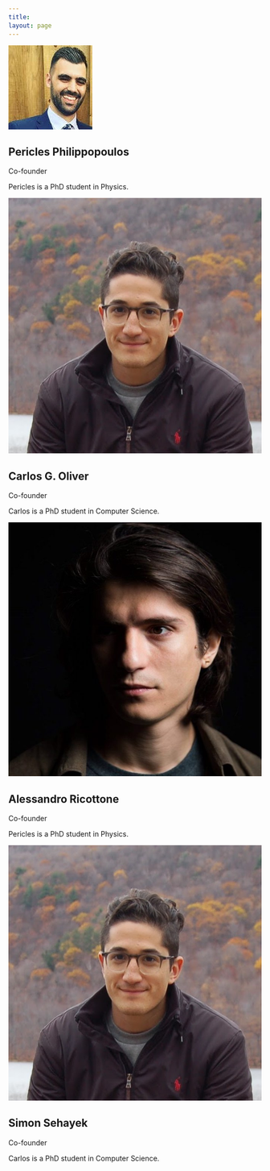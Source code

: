 ```yaml
---
title: 
layout: page 
---
```



<head>
<script src="https://ajax.googleapis.com/ajax/libs/jquery/3.2.1/jquery.min.js"></script>
<link rel = "stylesheet"
   type = "text/css"
   href = "style.css" />
<link rel="stylesheet" href="https://cdnjs.cloudflare.com/ajax/libs/font-awesome/4.7.0/css/font-awesome.min.css">
</head>

<style>

#test p {
  opacity: 0;
}
</style>

<script>
$("#test p").delay(10).animate({ opacity: 1  }, 700);
</script>


<div class="row">
  <div class="column">
    <div class="card">
      <img src="/assets/peri.jpg" alt="Jane" id="person">
      <div class="container">
        <h2>Pericles Philippopoulos</h2>
        <p class="title">Co-founder</p>
        <p>Pericles is a PhD student in Physics. </p>
        <!--<p><button class="button">Contact</button></p>-->
	<a href="mailto:pericles.philippopoulos@gmail.com" target="_blank"><i class="fa fa-envelope"></i></a>
	<a href="http://www.github.com/pphili" target="_blank"><i class="fa fa-github" aria-hidden="true"></i></a>
	<i class="fa fa-twitter" aria-hidden="true"></i>
	<a href="https://pphili.github.io/" target="_blank"><i class="fa fa-globe" aria-hidden="true"></i></a>
      </div>
    </div>
  </div>

  <div class="column">
    <div class="card">
      <img src="/assets/carlos.jpg" alt="Mike" id="person">
      <div class="container">
        <h2>Carlos G. Oliver</h2>
        <p class="title">Co-founder</p>
        <p>Carlos is a PhD student in Computer Science.</p>
	<a href="mailto:cgoliver@protonmail.com" target="_blank"><i class="fa fa-envelope"></i></a>
	<a href="http://www.github.com/cgoliver" target="_blank"><i class="fa fa-github" aria-hidden="true"></i></a>
	<a href="http://www.twitter.com/carlosgoliver" target="_blank"><i class="fa fa-twitter" aria-hidden="true"></i></a>
	<a href="http://www.cgoliver.com" target="_blank"><i class="fa fa-globe" aria-hidden="true"></i></a>
      </div>
    </div>
  </div>

</div>

<div class="row">
  <div class="column">
    <div class="card">
      <img src="/assets/ale.jpg" alt="Jane" id="person">
      <div class="container">
        <h2>Alessandro Ricottone</h2>
        <p class="title">Co-founder</p>
        <p>Pericles is a PhD student in Physics. </p>
        <!--<p><button class="button">Contact</button></p>-->
	<a href="mailto:pericles.philippopoulos@gmail.com" target="_blank"><i class="fa fa-envelope"></i></a>
	<a href="http://www.github.com/pphili" target="_blank"><i class="fa fa-github" aria-hidden="true"></i></a>
	<i class="fa fa-twitter" aria-hidden="true"></i>
	<a href="https://pphili.github.io/" target="_blank"><i class="fa fa-globe" aria-hidden="true"></i></a>
      </div>
    </div>
  </div>

  <div class="column">
    <div class="card">
      <img src="/assets/carlos.jpg" alt="Mike" id="person">
      <div class="container">
        <h2>Simon Sehayek</h2>
        <p class="title">Co-founder</p>
        <p>Carlos is a PhD student in Computer Science.</p>
	<a href="mailto:cgoliver@protonmail.com" target="_blank"><i class="fa fa-envelope"></i></a>
	<a href="http://www.github.com/cgoliver" target="_blank"><i class="fa fa-github" aria-hidden="true"></i></a>
	<a href="http://www.twitter.com/carlosgoliver" target="_blank"><i class="fa fa-twitter" aria-hidden="true"></i></a>
	<a href="http://www.cgoliver.com" target="_blank"><i class="fa fa-globe" aria-hidden="true"></i></a>
      </div>
    </div>
  </div>

</div>
